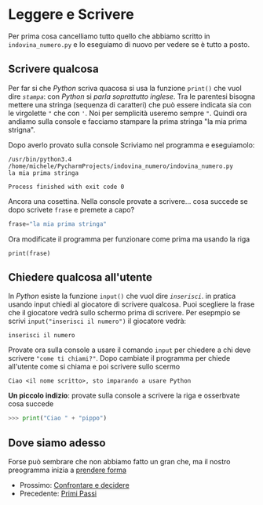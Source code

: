 # Leggere e Scrivere

Per prima cosa cancelliamo tutto quello che abbiamo scritto in `indovina_numero.py` e lo eseguiamo di nuovo per vedere
se è tutto a posto.

## Scrivere qualcosa

Per far si che *Python* scriva quacosa si usa la funzione `print()` che vuol dire *`stampa`*: con *Python* si *parla
soprattutto inglese*. Tra le parentesi bisogna mettere una stringa (sequenza di caratteri) che può essere indicata sia 
con le virgolette `"` che con `'`. Noi per semplicità useremo sempre `"`. Quindi ora andiamo sulla console e facciamo 
stampare la prima stringa "la mia prima strigna".
 
Dopo averlo provato sulla console Scriviamo nel programma e eseguiamolo:
 
    /usr/bin/python3.4 /home/michele/PycharmProjects/indovina_numero/indovina_numero.py
    la mia prima stringa
    
    Process finished with exit code 0


Ancora una cosettina. Nella console provate a scrivere... cosa succede se dopo scrivete `frase` e premete a capo? 

```python
frase="la mia prima stringa"
```

Ora modificate il programma per funzionare come prima ma usando la riga

    print(frase)

## Chiedere qualcosa all'utente

In *Python* esiste la funzione `input()` che vuol dire *`inserisci`*. in pratica usando input chiedi al giocatore di scrivere qualcosa. Puoi scegliere la frase che il giocatore vedrà sullo schermo prima di scrivere.
Per esepmpio se scrivi `input("inserisci il numero")` il giocatore vedrà:

    inserisci il numero

Provate ora sulla console a usare il comando `input` per chiedere a chi deve scrivere `"come ti chiami?"`. Dopo cambiate
il programma per chiede all'utente come si chiama e poi scrivere sullo scermo

    Ciao <il nome scritto>, sto imparando a usare Python
    
**Un piccolo indizio**: provate sulla console a scrivere la riga e osserbvate cosa succede

```python
>>> print("Ciao " + "pippo")
```

## Dove siamo adesso

Forse può sembrare che non abbiamo fatto un gran che, ma il nostro preogramma inizia a 
[prendere forma](leggere_scrivere.py)

* Prossimo: [Confrontare e decidere](confrontare.md)
* Precedente: [Primi Passi](iniziamo.md) 
